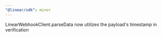 ```yaml
---
"@linear/sdk": minor
---
```


LinearWebhookClient.parseData now utilizes the payload's timestamp in verification
